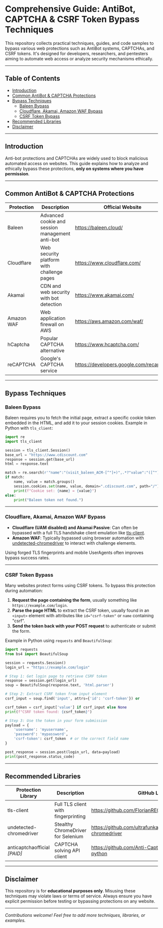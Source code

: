 # Comprehensive Guide: AntiBot, CAPTCHA & CSRF Token Bypass Techniques

This repository collects practical techniques, guides, and code samples to bypass various web protections such as AntiBot systems, CAPTCHAs, and CSRF tokens. It's designed for developers, researchers, and pentesters aiming to automate web access or analyze security mechanisms ethically.

---

## Table of Contents

- [Introduction](#introduction)  
- [Common AntiBot & CAPTCHA Protections](#common-antibot--captcha-protections)  
- [Bypass Techniques](#bypass-techniques)  
  - [Baleen Bypass](#baleen-bypass)  
  - [Cloudflare, Akamai, Amazon WAF Bypass](#cloudflare-akamai-amazon-waf-bypass)  
  - [CSRF Token Bypass](#csrf-token-bypass)  
- [Recommended Libraries](#recommended-libraries)  
- [Disclaimer](#disclaimer)  

---

## Introduction

Anti-bot protections and CAPTCHAs are widely used to block malicious automated access on websites. This guide explains how to analyze and ethically bypass these protections, **only on systems where you have permission**.

---

## Common AntiBot & CAPTCHA Protections

Protection               | Description                                    | Official Website                             
------------------------|------------------------------------------------|----------------------------------------------
Baleen                  | Advanced cookie and session management anti-bot | https://baleen.cloud/          
Cloudflare              | Web security platform with challenge pages       | https://www.cloudflare.com/                   
Akamai                  | CDN and web security with bot detection           | https://www.akamai.com/                        
Amazon WAF              | Web application firewall on AWS                     | https://aws.amazon.com/waf/                    
hCaptcha                | Popular CAPTCHA alternative                         | https://www.hcaptcha.com/                      
reCAPTCHA               | Google's CAPTCHA service                            | https://developers.google.com/recaptcha      

---

## Bypass Techniques

### Baleen Bypass

Baleen requires you to fetch the initial page, extract a specific cookie token embedded in the HTML, and add it to your session cookies. Example in Python with `tls_client`:

```python
import re
import tls_client

session = tls_client.Session()
base_url = "https://www.cdiscount.com"
response = session.get(base_url)
html = response.text

match = re.search(r'"name":"(visit_baleen_ACM-[^"]+)",.*?"value":"([^"]+)"', html)
if match:
    name, value = match.groups()
    session.cookies.set(name, value, domain=".cdiscount.com", path="/")
    print(f"Cookie set: {name} = {value}")
else:
    print("Baleen token not found.")
```

---

### Cloudflare, Akamai, Amazon WAF Bypass

- **Cloudflare (UAM disabled) and Akamai Passive**: Can often be bypassed with a full TLS handshake client emulation like [tls-client](https://github.com/FlorianREGAZ/Python-Tls-Client).
- **Amazon WAF**: Typically bypassed using browser automation with [undetected-chromedriver](https://github.com/ultrafunkamsterdam/undetected-chromedriver) to interact with challenge elements.

Using forged TLS fingerprints and mobile UserAgents often improves bypass success rates.

---

### CSRF Token Bypass

Many websites protect forms using CSRF tokens. To bypass this protection during automation:

1. **Request the page containing the form**, usually something like `https://example.com/login`.
2. **Parse the page HTML** to extract the CSRF token, usually found in an `<input>` element with attributes like `id="csrf-token"` or `name` containing "csrf".
3. **Send the token back with your POST request** to authenticate or submit the form.

Example in Python using `requests` and `BeautifulSoup`:

```python
import requests
from bs4 import BeautifulSoup

session = requests.Session()
login_url = "https://example.com/login"

# Step 1: Get login page to retrieve CSRF token
response = session.get(login_url)
soup = BeautifulSoup(response.text, 'html.parser')

# Step 2: Extract CSRF token from input element
csrf_input = soup.find('input', attrs={'id': 'csrf-token'}) or              soup.find('input', attrs={'name': lambda x: x and 'csrf' in x.lower()})

csrf_token = csrf_input['value'] if csrf_input else None
print(f"CSRF token found: {csrf_token}")

# Step 3: Use the token in your form submission
payload = {
    'username': 'myusername',
    'password': 'mypassword',
    'csrf-token': csrf_token  # or the correct field name
}

post_response = session.post(login_url, data=payload)
print(post_response.status_code)
```

---

## Recommended Libraries

Protection Library      | Description                           | GitHub Link                                               
------------------------|-------------------------------------|-----------------------------------------------------------
tls-client              | Full TLS client with fingerprinting | https://github.com/FlorianREGAZ/Python-Tls-Client                  
undetected-chromedriver | Stealthy ChromeDriver for Selenium  | https://github.com/ultrafunkamsterdam/undetected-chromedriver      
anticaptchaofficial *[PAID]*     | CAPTCHA solving API client           | https://github.com/Anti-Captcha/anticaptcha-python        

---

## Disclaimer

This repository is for **educational purposes only**. Misusing these techniques may violate laws or terms of service. Always ensure you have explicit permission before testing or bypassing protections on any website.

---

*Contributions welcome! Feel free to add more techniques, libraries, or examples.*

